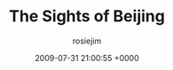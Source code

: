 ---
blog: travel
date: 2009-07-31 21:00:55 +0000
title: "The Sights of Beijing"
author: rosiejim
permalink: /china-2009/three-nations/beijing/the-sites-of-beijing.markd/
---